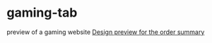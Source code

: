 # gaming-tab
preview of a gaming website 
[Design preview for the order summary](assets/screenshot.png.png)
